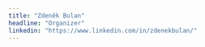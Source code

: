 ```yaml
---
title: "Zdeněk Bulan"
headline: "Organizer"
linkedin: "https://www.linkedin.com/in/zdenekbulan/"
---
```

